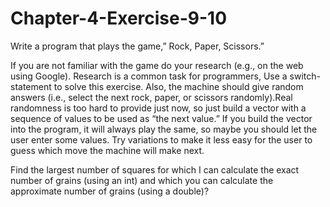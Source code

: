 # Chapter-4-Exercise-9-10
Write a program that plays the game,” Rock, Paper, Scissors.”

If you are not familiar with the game do your research (e.g., on the web using Google). Research is a common task for programmers, Use a switch-statement to solve this exercise. Also, the machine should give random answers (i.e., select the next rock, paper, or scissors randomly).Real randomness is too hard to provide just now, so just build a vector with a sequence of values to be used as “the next value.” If you build the vector into the program, it will always play the same, so maybe you should let the user enter some values. Try variations to make it less easy for the user to guess which move the machine will make next.

Find the largest number of squares for which I can calculate the exact number of grains (using an int) and which you can calculate the approximate number of grains (using a double)? 
